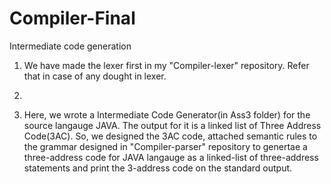# Compiler-Final
Intermediate code generation

1. We have made the lexer first in my "Compiler-lexer" repository. Refer that in case of any dought in lexer. 

2.

3. Here, we wrote a Intermediate Code Generator(in Ass3 folder) for the source langauge JAVA. The output for it is a linked list of Three 
Address Code(3AC). So, we designed the 3AC code, attached semantic rules to the grammar designed in "Compiler-parser"
repository to genertae a three-address code for JAVA langauge as a linked-list of three-address statements and print
the 3-address code on the standard output.


